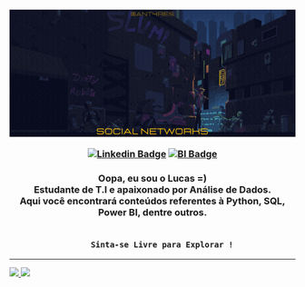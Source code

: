 <!-- HEADER -->
<h3 align="center">
    
![Welcome](https://github.com/Antar4s/ANTAR4S/blob/master/Assets/SuavementeLucasAtt.gif?raw=true)    
<!--[![Facebook Badge](https://img.shields.io/badge/Facebook-1877F2?style=for-the-badge&logo=facebook&logoColor=white)](https://www.facebook.com/SuavementeLucas/) -->
<!--[![Instagram Badge](https://img.shields.io/badge/Instagram-E4405F?style=for-the-badge&logo=instagram&logoColor=white)](https://www.instagram.com/Antar4s/) -->
[![Linkedin Badge](https://img.shields.io/badge/LinkedIn-0077B5?style=for-the-badge&logo=linkedin&logoColor=white)](https://www.linkedin.com/in/Antar4s/)
[![BI Badge](https://img.shields.io/badge/Portfólio_BI-yellow?style=for-the-badge&logo=powerbi&logoColor=white)](https://bit.ly/3yrMqgo)
<!--[![Twitter Badge](https://img.shields.io/badge/Twitter-1DA1F2?style=for-the-badge&logo=twitter&logoColor=white)](https://twitter.com/Antar4s) -->
</h3>

<!-- 
<img height="160em" src="http://github-profile-summary-cards.vercel.app/api/cards/profile-details?username=Antar4s&theme=tokyonight"> <img height="160em" src="http://github-profile-summary-cards.vercel.app/api/cards/repos-per-language?username=Antar4s&theme=tokyonight">
-->

<!--- ABOUT ME -->
<h3 align="center">
Oopa, eu sou o Lucas =) <br>
Estudante de T.I e apaixonado por Análise de Dados. <br>
Aqui você encontrará conteúdos referentes à Python, SQL, Power BI, dentre outros. <br> <br>
    
        Sinta-se Livre para Explorar !
</h3>

<hr>

<!--- GITHUB STATS AND FOOTER -->
<div>
<a href="https://github.com/Antar4s">
<img height="210em" src="https://github-readme-stats.vercel.app/api?username=Antar4s&show_icons=true&theme=synthwave" />
<img height="210em" src="https://github-readme-stats.vercel.app/api/top-langs/?username=Antar4s&langs_count=5&theme=synthwave&count_private=true&hide=html" /> 
</div>
